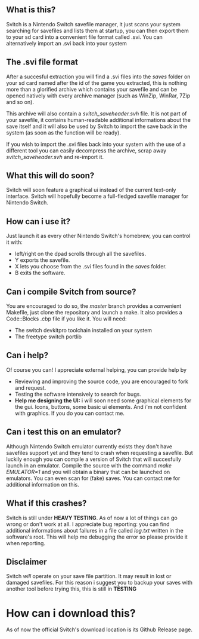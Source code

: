 ## What is this?
Svitch is a Nintendo Switch savefile manager, it just scans your system searching for savefiles and lists them at startup, you can then export them to your sd card into a convenient file format called .svi. You can alternatively import an .svi back into your system

## The .svi file format
After a succesful extraction you will find a .svi files into the *saves* folder on your sd card named after the id of the game you extracted, this is nothing more than a glorified archive which contains your savefile and can be opened natively with every archive manager (such as WinZip, WinRar, 7Zip and so on).

This archive will also contain a *svitch_saveheader.svh* file. It is not part of your savefile, it contains human-readable additional informations about the save itself and it will also be used by Svitch to import the save back in the system (as soon as the function will be ready).

If you wish to import the .svi files back into your system with the use of a different tool you can easily decompress the archive, scrap away *svitch_saveheader.svh* and re-import it.

## What this will do soon?
Svitch will soon feature a graphical ui instead of the current text-only interface. Svitch will hopefully become a full-fledged savefile manager for Nintendo Switch.

## How can i use it?
Just launch it as every other Nintendo Switch's homebrew, you can control it with:
  * left/right on the dpad scrolls through all the savefiles.
  * Y exports the savefile.
  * X lets you choose from the .svi files found in the *saves* folder.  
  * B exits the software.

## Can i compile Svitch from source?
You are encouraged to do so, the *master* branch provides a convenient Makefile, just clone the repository and launch a make. It also provides a Code::Blocks .cbp file if you like it. You will need:
  * The switch devkitpro toolchain installed on your system
  * The freetype switch portlib

## Can i help?
Of course you can! I appreciate external helping, you can provide help by
  * Reviewing and improving the source code, you are encouraged to fork and request.
  * Testing the software intensively to search for bugs.
  * **Help me designing the UI:** i will soon need some graphical elements for the gui. Icons, buttons, some basic ui elements. And i'm not confident with graphics. If you do you can contact me.

## Can i test this on an emulator?
Although Nintendo Switch emulator currently exists they don't have savefiles support yet and they tend to crash when requesting a savefile. But luckily enough you can compile a version of Svitch that will succesfully launch in an emulator.
Compile the source with the command *make EMULATOR=1* and you will obtain a binary that can be launched on emulators. You can even scan for (fake) saves. You can contact me for additional information on this. 

## What if this crashes?
Svitch is still under **HEAVY TESTING**. As of now a lot of things can go wrong or don't work at all. I appreciate bug reporting: you can find additional informations about failures in a file called *log.txt* written in the software's root. This will help me debugging the error so please provide it when reporting.

## Disclaimer
Svitch *will* operate on your save file partition. It may result in lost or damaged savefiles. For this reason i suggest you to backup your saves with another tool before trying this, this is still in **TESTING** 

# How can i download this?
As of now the official Svitch's download location is its Github Release page.
